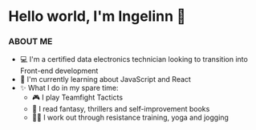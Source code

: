 # Hello world, I'm Ingelinn 👋

### ABOUT ME

* 💻 I'm a certified data electronics technician looking to transition into Front-end development
* 🌱 I'm currently learning about JavaScript and React
* ✨ What I do in my spare time:
  - 🎮 I play Teamfight Tacticts
  - 📖 I read fantasy, thrillers and self-improvement books
  - 🏋️‍♀️ I work out through resistance training, yoga and jogging

